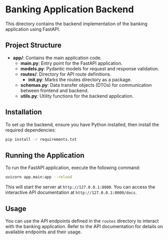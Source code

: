 # Banking Application Backend

This directory contains the backend implementation of the banking application using FastAPI.

## Project Structure

- **app/**: Contains the main application code.
  - **main.py**: Entry point for the FastAPI application.
  - **models.py**: Pydantic models for request and response validation.
  - **routes/**: Directory for API route definitions.
    - **__init__.py**: Marks the routes directory as a package.
  - **schemas.py**: Data transfer objects (DTOs) for communication between frontend and backend.
  - **utils.py**: Utility functions for the backend application.

## Installation

To set up the backend, ensure you have Python installed, then install the required dependencies:

```bash
pip install -r requirements.txt
```

## Running the Application

To run the FastAPI application, execute the following command:

```bash
uvicorn app.main:app --reload
```

This will start the server at `http://127.0.0.1:8000`. You can access the interactive API documentation at `http://127.0.0.1:8000/docs`.

## Usage

You can use the API endpoints defined in the `routes` directory to interact with the banking application. Refer to the API documentation for details on available endpoints and their usage.
